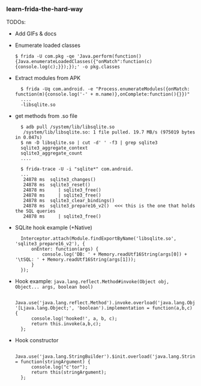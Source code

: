 ### learn-frida-the-hard-way

TODOs: 
- Add GIFs & docs

- Enumerate loaded classes

      $ frida -U com.pkg -qe 'Java.perform(function(){Java.enumerateLoadedClasses({"onMatch":function(c){console.log(c);}});});' -o pkg.classes

- Extract modules from APK

        $ frida -Uq com.android. -e "Process.enumerateModules({onMatch: function(m){console.log('-' + m.name)},onComplete:function(){}})"
        ....
        -libsqlite.so
        
- get methods from .so file

        $ adb pull /system/lib/libsqlite.so
         /system/lib/libsqlite.so: 1 file pulled. 19.7 MB/s (975019 bytes in 0.047s)
        $ nm -D libsqlite.so | cut -d' ' -f3 | grep sqlite3
        sqlite3_aggregate_context
        sqlite3_aggregate_count
        ....
        
        $ frida-trace -U -i "sqlite*" com.android.
        ...
         24878 ms  sqlite3_changes()
         24878 ms  sqlite3_reset()
         24878 ms     | sqlite3_free()
         24878 ms     | sqlite3_free()
         24878 ms  sqlite3_clear_bindings()
         24878 ms  sqlite3_prepare16_v2()  <<< this is the one that holds the SQL queries
         24878 ms     | sqlite3_free()
         
- SQLite hook example (+Native)

        Interceptor.attach(Module.findExportByName('libsqlite.so', 'sqlite3_prepare16_v2'), {
            onEnter: function(args) {
                console.log('DB: ' + Memory.readUtf16String(args[0]) + '\tSQL: ' + Memory.readUtf16String(args[1]));
            }
        });




* Hook example: `java.lang.reflect.Method#invoke(Object obj, Object... args, boolean bool)`

        Java.use('java.lang.reflect.Method').invoke.overload('java.lang.Object', '[Ljava.lang.Object;', 'boolean').implementation = function(a,b,c) {
            console.log('hooked!', a, b, c);
            return this.invoke(a,b,c);
        };


* Hook constructor

        Java.use('java.lang.StringBuilder').$init.overload('java.lang.String').implementation = function(stringArgument) {
            console.log("c'tor");
            return this(stringArgument);
        };

